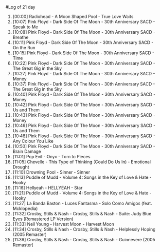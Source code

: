 #Log of 21 day

1. [00:00] Radiohead - A Moon Shaped Pool - True Love Waits
1. [10:07] Pink Floyd - Dark Side Of The Moon - 30th Anniversary SACD - Speak to Me
1. [10:08] Pink Floyd - Dark Side Of The Moon - 30th Anniversary SACD - Breathe
1. [10:11] Pink Floyd - Dark Side Of The Moon - 30th Anniversary SACD - On the Run
1. [10:15] Pink Floyd - Dark Side Of The Moon - 30th Anniversary SACD - Time
1. [10:22] Pink Floyd - Dark Side Of The Moon - 30th Anniversary SACD - The Great Gig in the Sky
1. [10:27] Pink Floyd - Dark Side Of The Moon - 30th Anniversary SACD - Money
1. [10:37] Pink Floyd - Dark Side Of The Moon - 30th Anniversary SACD - The Great Gig in the Sky
1. [10:40] Pink Floyd - Dark Side Of The Moon - 30th Anniversary SACD - Money
1. [10:42] Pink Floyd - Dark Side Of The Moon - 30th Anniversary SACD - Us and Them
1. [10:43] Pink Floyd - Dark Side Of The Moon - 30th Anniversary SACD - Money
1. [10:46] Pink Floyd - Dark Side Of The Moon - 30th Anniversary SACD - Us and Them
1. [10:48] Pink Floyd - Dark Side Of The Moon - 30th Anniversary SACD - Any Colour You Like
1. [10:50] Pink Floyd - Dark Side Of The Moon - 30th Anniversary SACD - Brain Damage
1. [11:01] Pop Evil - Onyx - Torn to Pieces
1. [11:05] Chevelle - This Type of Thinking (Could Do Us In) - Emotional Drought
1. [11:10] Drowning Pool - Sinner - Sinner
1. [11:13] Puddle of Mudd - Volume 4: Songs in the Key of Love & Hate - Hooky
1. [11:16] Hellyeah - HELLYEAH - Star
1. [11:21] Puddle of Mudd - Volume 4: Songs in the Key of Love & Hate - Hooky
1. [11:27] La Banda Baston - Luces Fantasma - Solo Como Amigos (feat. Mcklopedia)
1. [11:32] Crosby, Stills & Nash - Crosby, Stills & Nash - Suite: Judy Blue Eyes (Remastered LP Version)
1. [11:33] Neil Young - Harvest Moon - Harvest Moon
1. [11:34] Crosby, Stills & Nash - Crosby, Stills & Nash - Helplessly Hoping (2005 Remaster)
1. [11:36] Crosby, Stills & Nash - Crosby, Stills & Nash - Guinnevere (2005 Remaster)

